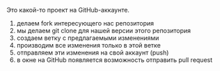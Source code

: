 Это какой-то проект на GitHub-аккаунте.

1. делаем fork интересующего нас репозитория
2. мы делаем git clone для нашей версии этого репозитория
3. создаем ветку с предлагаемыми изменениями
4. производим все изменения только в этой ветке
5. отправляем эти изменения на свой аккаунт (push)
6. в окне на GitHub появляется возможность отправить pull request
